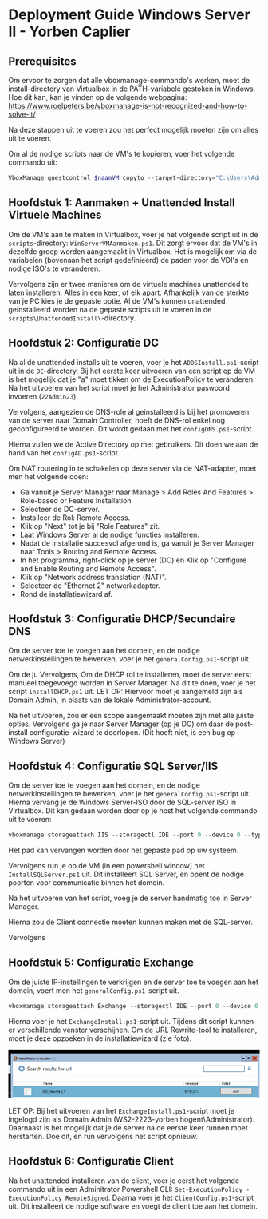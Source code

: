 # Deployment Guide Windows Server II - Yorben Caplier

## Prerequisites

Om ervoor te zorgen dat alle vboxmanage-commando's werken, moet de install-directory van Virtualbox in de PATH-variabele gestoken in Windows. Hoe dit kan, kan je vinden op de volgende webpagina: https://www.roelpeters.be/vboxmanage-is-not-recognized-and-how-to-solve-it/

Na deze stappen uit te voeren zou het perfect mogelijk moeten zijn om alles uit te voeren.

Om al de nodige scripts naar de VM's te kopieren, voer het volgende commando uit:
```powershell
VboxManage guestcontrol $naamVM copyto --target-directory="C:\Users\Administrator\Desktop" "C:\Users\yorbe\Desktop\Windows Server II\scripts" --username Administrator --password 22Admin23
```
## Hoofdstuk 1: Aanmaken + Unattended Install Virtuele Machines

Om de VM's aan te maken in Virtualbox, voer je het volgende script uit in de `scripts`-directory: `WinServerVMAanmaken.ps1`. Dit zorgt ervoor dat de VM's in dezelfde groep worden aangemaakt in Virtualbox. Het is mogelijk om via de variabelen (bovenaan het script gedefinieerd) de paden voor de VDI's en nodige ISO's te veranderen.

Vervolgens zijn er twee manieren om de virtuele machines unattended te laten installeren: Alles in een keer, of elk apart. Afhankelijk van de sterkte van je PC kies je de gepaste optie. Al de VM's kunnen unattended geinstalleerd worden na de gepaste scripts uit te voeren in de `scripts\UnattendedInstall\`-directory.


## Hoofdstuk 2: Configuratie DC

Na al de unattended installs uit te voeren, voer je het `ADDSInstall.ps1`-script uit in de `DC`-directory. Bij het eerste keer uitvoeren van een script op de VM is het mogelijk dat je "a" moet tikken om de ExecutionPolicy te veranderen. Na het uitvoeren van het script moet je het Administrator paswoord invoeren (`22Admin23`).

Vervolgens, aangezien de DNS-role al geinstalleerd is bij het promoveren van de server naar Domain Controller, hoeft de DNS-rol enkel nog geconfigureerd te worden. Dit wordt gedaan met het `configDNS.ps1`-script.

Hierna vullen we de Active Directory op met gebruikers. Dit doen we aan de hand van het `configAD.ps1`-script.


Om NAT routering in te schakelen op deze server via de NAT-adapter, moet men het volgende doen:
- Ga vanuit je Server Manager naar Manage > Add Roles And Features > Role-based or Feature Installation
- Selecteer de DC-server.
- Installeer de Rol: Remote Access.
- Klik op "Next" tot je bij "Role Features" zit.
- Laat Windows Server al de nodige functies installeren.
- Nadat de installatie succesvol afgerond is, ga vanuit je Server Manager naar Tools > Routing and Remote Access.
- In het programma, right-click op je server (DC) en Klik op "Configure and Enable Routing and Remote Access".
- Klik op "Network address translation (NAT)".
- Selecteer de "Ethernet 2" netwerkadapter.
- Rond de installatiewizard af.


## Hoofdstuk 3: Configuratie DHCP/Secundaire DNS

Om de server toe te voegen aan het domein, en de nodige netwerkinstellingen te bewerken, voer je het `generalConfig.ps1`-script uit. 

Om de ju
Vervolgens, Om de DHCP rol te installeren, moet de server eerst manueel toegevoegd worden in Server Manager. Na dit te doen, voer je het script `installDHCP.ps1` uit. LET OP: Hiervoor moet je aangemeld zijn als Domain Admin, in plaats van de lokale Administrator-account.

Na het uitvoeren, zou er een scope aangemaakt moeten zijn met alle juiste opties. Vervolgens ga je naar Server Manager (op je DC) om daar de post-install configuratie-wizard te doorlopen. (Dit hoeft niet, is een bug op Windows Server)



## Hoofdstuk 4: Configuratie SQL Server/IIS

Om de server toe te voegen aan het domein, en de nodige netwerkinstellingen te bewerken, voer je het `generalConfig.ps1`-script uit. Hierna vervang je de Windows Server-ISO door de SQL-server ISO in Virtualbox. 
Dit kan gedaan worden door op je host het volgende commando uit te voeren:
```powershell
vboxmanage storageattach IIS --storagectl IDE --port 0 --device 0 --type dvddrive --medium "D:\VirtualBox VMs\en_sql_server_2019_standard_x64_dvd_814b57aa.iso"
```
Het pad kan vervangen worden door het gepaste pad op uw systeem.

Vervolgens run je op de VM (in een powershell window) het `InstallSQLServer.ps1` uit. Dit installeert SQL Server, en opent de nodige poorten voor communicatie binnen het domein.

Na het uitvoeren van het script, voeg je de server handmatig toe in Server Manager.

Hierna zou de Client connectie moeten kunnen maken met de SQL-server.

Vervolgens

## Hoofdstuk 5: Configuratie Exchange
Om de juiste IP-instellingen te verkrijgen en de server toe te voegen aan het domein, voert men het `generalConfig.ps1`-script uit. 
```powershell
vboxmanage storageattach Exchange --storagectl IDE --port 0 --device 0 --type dvddrive --medium "D:\VirtualBox VMs\mul_exchange_server_2019_cumulative_update_12_x64_dvd_52bf3153.iso"
```
Hierna voer je het `ExchangeInstall.ps1`-script uit. Tijdens dit script kunnen er verschillende venster verschijnen. Om de URL Rewrite-tool te installeren, moet je deze opzoeken in de installatiewizard (zie foto).

![URL Rewrite](img/URLRewrite.png)

LET OP: Bij het uitvoeren van het `ExchangeInstall.ps1`-script moet je ingelogd zijn als Domain Admin (WS2-2223-yorben.hogent\Administrator). Daarnaast is het mogelijk dat je de server na de eerste keer runnen moet herstarten. Doe dit, en run vervolgens het script opnieuw.

## Hoofdstuk 6: Configuratie Client

Na het unattended installeren van de client, voer je eerst het volgende commando uit in een Adminitrator Powershell CLI: ```Set-ExecutionPolicy -ExecutionPolicy RemoteSigned```. Daarna voer je het `ClientConfig.ps1`-script uit. Dit installeert de nodige software en voegt de client toe aan het domein.